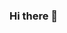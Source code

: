 ### Hi there 👋

<!--
**EMILYCAMPOS05/Emilycampos05** is a ✨ _special_ ✨ repository because its `README.md` (this file) appears on your GitHub profile.

Here are some ideas to get you started:

- 🔭 estou estudando,e trabalhando.
- 🌱 atualmente estou aprendendo conteudos do 1 do ensino medio.
- 👯 colaborar mais em casa.
- 🤔 ajuda do professor com esse trabalho.
- 💬 meus gostos.
- 📫 apenas chegue.
- 😄 ela/dela.
- ⚡ conhecida como japa pelos olhos puxados.
-->
